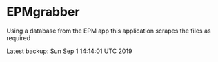 # EPMgrabber
Using a database from the EPM app this application scrapes the files as required


Latest backup: Sun Sep 1 14:14:01 UTC 2019
